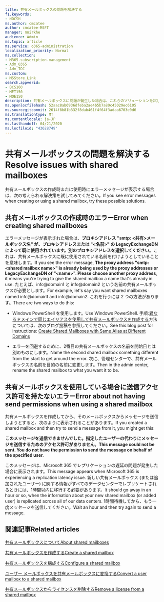 ```yaml
---
title: 共有メールボックスの問題を解決する
f1.keywords:
- NOCSH
ms.author: cmcatee
author: cmcatee-MSFT
manager: mnirkhe
audience: Admin
ms.topic: article
ms.service: o365-administration
localization_priority: Normal
ms.collection:
- M365-subscription-management
- Adm_O365
- Adm_TOC
ms.custom:
- MSStore_Link
search.appverid:
- BCS160
- MET150
- MOE150
description: 共有メールボックスに問題が発生した場合は、これらのソリューションを試してみてください。
ms.openlocfilehash: 52aac8ab6936dfeba2ae4b5b7a80c45029ec6105
ms.sourcegitcommit: 2614f8b81b332f8dab461f4f64f3adaa6703e0d6
ms.translationtype: MT
ms.contentlocale: ja-JP
ms.lasthandoff: 04/21/2020
ms.locfileid: "43628749"
---
```

# <a name="resolve-issues-with-shared-mailboxes"></a><span data-ttu-id="7ad71-103">共有メールボックスの問題を解決する</span><span class="sxs-lookup"><span data-stu-id="7ad71-103">Resolve issues with shared mailboxes</span></span>

<span data-ttu-id="7ad71-104">共有メールボックスの作成時または使用時にエラーメッセージが表示する場合は、次の考えられる解決策を試してみてください。</span><span class="sxs-lookup"><span data-stu-id="7ad71-104">If you see error messages when creating or using a shared mailbox, try these possible solutions.</span></span> 

## <a name="error-when-creating-shared-mailboxes"></a><span data-ttu-id="7ad71-105">共有メールボックスの作成時のエラー</span><span class="sxs-lookup"><span data-stu-id="7ad71-105">Error when creating shared mailboxes</span></span>
<span data-ttu-id="7ad71-106"><a name="bkmk_Fix"> </a></span><span class="sxs-lookup"><span data-stu-id="7ad71-106"><a name="bkmk_Fix"> </a></span></span>

<span data-ttu-id="7ad71-107">エラーメッセージが表示された場合は、**プロキシアドレス "smtp: <共有\>メールボックス名" が、プロキシアドレスまたは "\<名前>" の LegacyExchangeDN によって既に使用されています。別のプロキシアドレスを選択してください**。これは、共有メールボックスに既に使用されている名前を付けようとしていることを意味します。</span><span class="sxs-lookup"><span data-stu-id="7ad71-107">If you see the error message, **The proxy address "smtp:<shared mailbox name\>" is already being used by the proxy addresses or LegacyExchangeDN of "\<name>". Please choose another proxy address**, it means you're trying to give the shared mailbox a name that's already in use.</span></span> <span data-ttu-id="7ad71-108">たとえば、info@domain1 と info@domain2 という名前の共有メールボックスが必要とします。</span><span class="sxs-lookup"><span data-stu-id="7ad71-108">For example, let's say you want shared mailboxes named info@domain1 and info@domain2.</span></span> <span data-ttu-id="7ad71-109">これを行うには 2 つの方法があります。</span><span class="sxs-lookup"><span data-stu-id="7ad71-109">There are two ways to do this:</span></span>

  - <span data-ttu-id="7ad71-110">Windows PowerShell を使用します。</span><span class="sxs-lookup"><span data-stu-id="7ad71-110">Use Windows PowerShell.</span></span> <span data-ttu-id="7ad71-111">手順:[異なるドメインで同じエイリアスを使用して共有メールボックスを作成する](https://www.cogmotive.com/blog/office-365-tips/create-shared-mailboxes-with-same-alias-at-different-domains-in-office-365)方法については、次のブログ投稿を参照してください。</span><span class="sxs-lookup"><span data-stu-id="7ad71-111">See this blog post for instructions: [Create Shared Mailboxes with Same Alias at Different Domains](https://www.cogmotive.com/blog/office-365-tips/create-shared-mailboxes-with-same-alias-at-different-domains-in-office-365)</span></span>
    
  - <span data-ttu-id="7ad71-112">エラーを回避するために、2番目の共有メールボックスの名前を開始日とは別のものにします。</span><span class="sxs-lookup"><span data-stu-id="7ad71-112">Name the second shared mailbox something different from the start to get around the error.</span></span> <span data-ttu-id="7ad71-113">次に、管理センターで、共有メールボックスの名前を目的の名前に変更します。</span><span class="sxs-lookup"><span data-stu-id="7ad71-113">Then in the admin center, rename the shared mailbox to what you want it to be.</span></span>

## <a name="error-about-not-having-send-permissions-when-using-a-shared-mailbox"></a><span data-ttu-id="7ad71-114">共有メールボックスを使用している場合に送信アクセス許可を持たないエラー</span><span class="sxs-lookup"><span data-stu-id="7ad71-114">Error about not having send permissions when using a shared mailbox</span></span>

<span data-ttu-id="7ad71-115">共有メールボックスを作成してから、そのメールボックスからメッセージを送信しようとすると、次のように表示されることがあります。</span><span class="sxs-lookup"><span data-stu-id="7ad71-115">If you created a shared mailbox and then try to send a message from it, you might get this:</span></span>

<span data-ttu-id="7ad71-116">**このメッセージを送信できませんでした。指定したユーザーの代わりにメッセージを送信するためのアクセス許可がありません。**</span><span class="sxs-lookup"><span data-stu-id="7ad71-116">**This message could not be sent. You do not have the permission to send the message on behalf of the specified user.**</span></span>

<span data-ttu-id="7ad71-117">このメッセージは、Microsoft 365 でレプリケーションの遅延の問題が発生した場合に表示されます。</span><span class="sxs-lookup"><span data-stu-id="7ad71-117">This message appears when Microsoft 365 is experiencing a replication latency issue.</span></span> <span data-ttu-id="7ad71-118">新しい共有メールボックス (または追加されたユーザー) に関する情報がすべてのデータセンターでレプリケートされるときには、1時間以内に移行する必要があります。</span><span class="sxs-lookup"><span data-stu-id="7ad71-118">It should go away in an hour or so, when the information about your new shared mailbox (or added user) is replicated across all of our data centers.</span></span> <span data-ttu-id="7ad71-119">1時間待機してから、もう一度メッセージを送信してください。</span><span class="sxs-lookup"><span data-stu-id="7ad71-119">Wait an hour and then try again to send a message.</span></span>

## <a name="related-articles"></a><span data-ttu-id="7ad71-120">関連記事</span><span class="sxs-lookup"><span data-stu-id="7ad71-120">Related articles</span></span>

[<span data-ttu-id="7ad71-121">共有メールボックスについて</span><span class="sxs-lookup"><span data-stu-id="7ad71-121">About shared mailboxes</span></span>](about-shared-mailboxes.md)

[<span data-ttu-id="7ad71-122">共有メールボックスを作成する</span><span class="sxs-lookup"><span data-stu-id="7ad71-122">Create a shared mailbox</span></span>](create-a-shared-mailbox.md)

[<span data-ttu-id="7ad71-123">共有メールボックスを構成する</span><span class="sxs-lookup"><span data-stu-id="7ad71-123">Configure a shared mailbox</span></span>](configure-a-shared-mailbox.md)

[<span data-ttu-id="7ad71-124">ユーザー メールボックスを共有メールボックスに変換する</span><span class="sxs-lookup"><span data-stu-id="7ad71-124">Convert a user mailbox to a shared mailbox</span></span>](convert-user-mailbox-to-shared-mailbox.md)

[<span data-ttu-id="7ad71-125">共有メールボックスからライセンスを削除する</span><span class="sxs-lookup"><span data-stu-id="7ad71-125">Remove a license from a shared mailbox</span></span>](remove-license-from-shared-mailbox.md)


    

